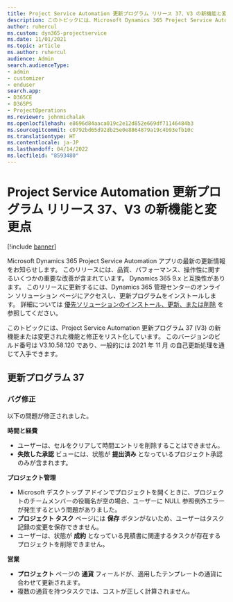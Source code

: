 ```yaml
---
title: Project Service Automation 更新プログラム リリース 37、V3 の新機能と変更点
description: このトピックには、Microsoft Dynamics 365 Project Service Automation 更新プログラム リリース 37 V3 で利用可能な機能と修正がリストされています。
author: ruhercul
ms.custom: dyn365-projectservice
ms.date: 11/01/2021
ms.topic: article
ms.author: ruhercul
audience: Admin
search.audienceType:
- admin
- customizer
- enduser
search.app:
- D365CE
- D365PS
- ProjectOperations
ms.reviewer: johnmichalak
ms.openlocfilehash: e8696d84aaca019c2e12d852e669df71146484b3
ms.sourcegitcommit: c0792bd65d92db25e0e8864879a19c4b93efb10c
ms.translationtype: HT
ms.contentlocale: ja-JP
ms.lasthandoff: 04/14/2022
ms.locfileid: "8593480"
---
```

# <a name="whats-new-or-changed-in-project-service-automation-update-release-37-v3"></a>Project Service Automation 更新プログラム リリース 37、V3 の新機能と変更点

[!include [banner](../includes/psa-now-project-operations.md)]

Microsoft Dynamics 365 Project Service Automation アプリの最新の更新情報をお知らせします。 このリリースには、品質、パフォーマンス、操作性に関するいくつかの重要な改善が含まれています。 Dynamics 365 9.x と互換性があります。 このリリースに更新するには、Dynamics 365 管理センターのオンライン ソリューション ページにアクセスし、更新プログラムをインストールします。 詳細については [優先ソリューションのインストール、更新、または削除](/power-platform/admin/install-remove-preferred-solution) を参照してください。

このトピックには、Project Service Automation 更新プログラム 37 (V3) の新機能または変更された機能と修正をリスト化しています。 このバージョンのビルド番号は V3.10.58.120 であり、一般的には 2021 年 11 月 の自己更新処理を通じて入手できます。

## <a name="update-release-37"></a>更新プログラム 37

### <a name="bug-fixes"></a>バグ修正

以下の問題が修正されました。

**時間と経費**
- ユーザーは、セルをクリアして時間エントリを削除することはできません。
- **失敗した承認** ビューには、状態が **提出済み** となっているプロジェクト承認のみが含まれます。

**プロジェクト管理**
- Microsoft デスクトップ アドインでプロジェクトを開くときに、プロジェクトのチームメンバーの役職名が空の場合、ユーザーに NULL 参照例外エラーが発生するという問題がありました。
- **プロジェクト タスク** ページには **保存** ボタンがないため、ユーザーはタスク記録の変更を保存できません。
- ユーザーは、状態が **成約** となっている見積書に関連するタスクが存在するプロジェクトを削除できません。

**営業**
- **プロジェクト** ページの **通貨** フィールドが、適用したテンプレートの通貨に合わせて更新されます。
- 複数の通貨を持つタスクでは、コストが正しく計算されません。
